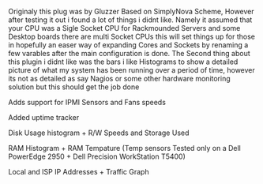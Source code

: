Originaly this plug was by Gluzzer Based on SimplyNova Scheme, However after testing it out i found a lot of things i didnt like. Namely it assumed that your CPU was a Sigle Socket CPU for Rackmounded Servers and some Desktop boards there are multi Socket CPUs this will set things up for those in hopefully an easer way of expanding Cores and Sockets by renaming a few varables after the main configuration is done.
The Second thing about this plugin i didnt like was the bars i like Histograms to show a detailed picture of what my system has been running over a period of time, however its not as detailed as say Nagios or some other hardware monitoring solution but this should get the job done

Adds support for IPMI Sensors and Fans speeds

Added uptime tracker

Disk Usage histogram + R/W Speeds and Storage Used

RAM Histogram + RAM Tempature (Temp sensors Tested only on a Dell PowerEdge 2950 + Dell Precision WorkStation T5400)

Local and ISP IP Addresses + Traffic Graph
